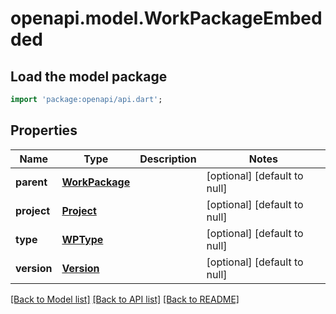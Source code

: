 # openapi.model.WorkPackageEmbedded

## Load the model package
```dart
import 'package:openapi/api.dart';
```

## Properties
Name | Type | Description | Notes
------------ | ------------- | ------------- | -------------
**parent** | [**WorkPackage**](WorkPackage.md) |  | [optional] [default to null]
**project** | [**Project**](Project.md) |  | [optional] [default to null]
**type** | [**WPType**](WPType.md) |  | [optional] [default to null]
**version** | [**Version**](Version.md) |  | [optional] [default to null]

[[Back to Model list]](../README.md#documentation-for-models) [[Back to API list]](../README.md#documentation-for-api-endpoints) [[Back to README]](../README.md)


